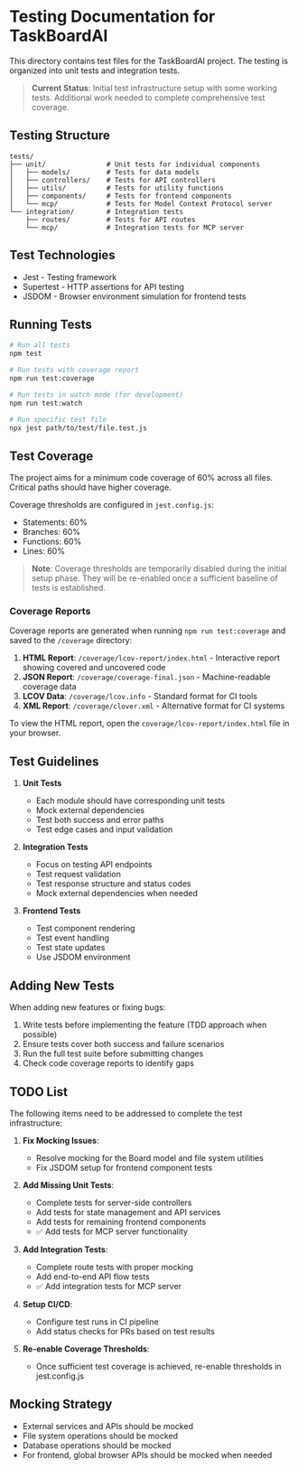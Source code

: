 # Testing Documentation for TaskBoardAI

This directory contains test files for the TaskBoardAI project. The testing is organized into unit tests and integration tests.

> **Current Status**: Initial test infrastructure setup with some working tests. Additional work needed to complete comprehensive test coverage.

## Testing Structure

```
tests/
├── unit/               # Unit tests for individual components
│   ├── models/         # Tests for data models
│   ├── controllers/    # Tests for API controllers 
│   ├── utils/          # Tests for utility functions
│   ├── components/     # Tests for frontend components
│   └── mcp/            # Tests for Model Context Protocol server
└── integration/        # Integration tests
    ├── routes/         # Tests for API routes
    └── mcp/            # Integration tests for MCP server
```

## Test Technologies

- Jest - Testing framework
- Supertest - HTTP assertions for API testing
- JSDOM - Browser environment simulation for frontend tests

## Running Tests

```bash
# Run all tests
npm test

# Run tests with coverage report
npm run test:coverage

# Run tests in watch mode (for development)
npm run test:watch

# Run specific test file
npx jest path/to/test/file.test.js
```

## Test Coverage

The project aims for a minimum code coverage of 60% across all files. Critical paths should have higher coverage.

Coverage thresholds are configured in `jest.config.js`:
- Statements: 60%
- Branches: 60% 
- Functions: 60%
- Lines: 60%

> **Note**: Coverage thresholds are temporarily disabled during the initial setup phase. They will be re-enabled once a sufficient baseline of tests is established.

### Coverage Reports

Coverage reports are generated when running `npm run test:coverage` and saved to the `/coverage` directory:

1. **HTML Report**: `/coverage/lcov-report/index.html` - Interactive report showing covered and uncovered code
2. **JSON Report**: `/coverage/coverage-final.json` - Machine-readable coverage data
3. **LCOV Data**: `/coverage/lcov.info` - Standard format for CI tools
4. **XML Report**: `/coverage/clover.xml` - Alternative format for CI systems

To view the HTML report, open the `coverage/lcov-report/index.html` file in your browser.

## Test Guidelines

1. **Unit Tests**
   - Each module should have corresponding unit tests
   - Mock external dependencies
   - Test both success and error paths
   - Test edge cases and input validation

2. **Integration Tests**
   - Focus on testing API endpoints
   - Test request validation
   - Test response structure and status codes
   - Mock external dependencies when needed

3. **Frontend Tests**
   - Test component rendering
   - Test event handling
   - Test state updates
   - Use JSDOM environment

## Adding New Tests

When adding new features or fixing bugs:

1. Write tests before implementing the feature (TDD approach when possible)
2. Ensure tests cover both success and failure scenarios
3. Run the full test suite before submitting changes
4. Check code coverage reports to identify gaps

## TODO List

The following items need to be addressed to complete the test infrastructure:

1. **Fix Mocking Issues**:
   - Resolve mocking for the Board model and file system utilities
   - Fix JSDOM setup for frontend component tests

2. **Add Missing Unit Tests**:
   - Complete tests for server-side controllers
   - Add tests for state management and API services
   - Add tests for remaining frontend components
   - ✅ Add tests for MCP server functionality

3. **Add Integration Tests**:
   - Complete route tests with proper mocking
   - Add end-to-end API flow tests
   - ✅ Add integration tests for MCP server

4. **Setup CI/CD**:
   - Configure test runs in CI pipeline
   - Add status checks for PRs based on test results

5. **Re-enable Coverage Thresholds**:
   - Once sufficient test coverage is achieved, re-enable thresholds in jest.config.js

## Mocking Strategy

- External services and APIs should be mocked
- File system operations should be mocked
- Database operations should be mocked
- For frontend, global browser APIs should be mocked when needed